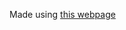 Made using [this webpage](https://towardsdatascience.com/build-an-image-pdf-text-extraction-tool-with-tesseract-ocr-using-client-side-javascript-6126031001)
